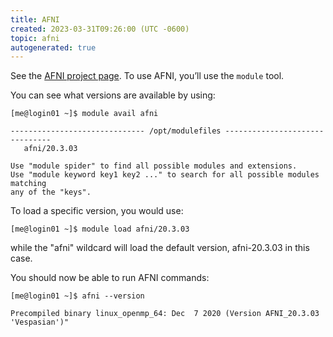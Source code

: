 ```yaml
---
title: AFNI
created: 2023-03-31T09:26:00 (UTC -0600)
topic: afni
autogenerated: true
---
```

<!-- This file was automatically generated. To edit, modify software_packages.yml . -->
See the [AFNI project page](https://afni.nimh.nih.gov/). To use AFNI, you’ll use the `module` tool.

You can see what versions are available by using:
```
[me@login01 ~]$ module avail afni

------------------------------ /opt/modulefiles -------------------------------
   afni/20.3.03

Use "module spider" to find all possible modules and extensions.
Use "module keyword key1 key2 ..." to search for all possible modules matching
any of the "keys".
```

To load a specific version, you would use:
```
[me@login01 ~]$ module load afni/20.3.03
```

while the "afni" wildcard will load the default version, afni-20.3.03 in this case.

You should now be able to run AFNI commands:
```
[me@login01 ~]$ afni --version
```
```
Precompiled binary linux_openmp_64: Dec  7 2020 (Version AFNI_20.3.03 'Vespasian')"
```
